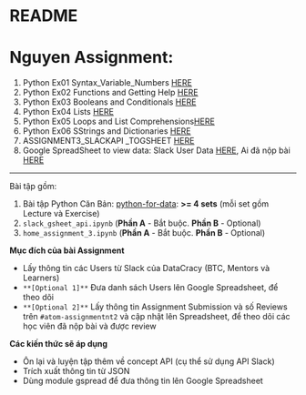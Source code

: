 # README

# Nguyen Assignment:

1. Python Ex01 Syntax_Variable_Numbers [HERE](https://github.com/ngttnguyen/atom-assignments/blob/main/assignment_3/NguyenThaoNguyen_Assigment3_Ex01_Syntax_Variable_Numbers.ipynb)
2. Python Ex02 Functions and Getting Help [HERE](https://github.com/ngttnguyen/atom-assignments/blob/main/assignment_3/NguyenThaoNguyen_Assigment3_Ex02%20-%20Functions%20and%20Getting%20Help.ipynb)
3. Python Ex03 Booleans and Conditionals [HERE](https://github.com/ngttnguyen/atom-assignments/blob/main/assignment_3/NguyenThaoNguyen_Assignment3_Ex03%20-%20Booleans%20and%20Conditionals.ipynb)
4. Python Ex04 Lists [HERE](https://github.com/ngttnguyen/atom-assignments/blob/main/assignment_3/NguyenThaoNguyen_Assignment3_Exercises%2004%20-%20Lists.ipynb)
5. Python Ex05 Loops and List Comprehensions[HERE](https://github.com/ngttnguyen/atom-assignments/blob/main/assignment_3/NguyenThaoNguyen_Assigment3_Exercises%2005%20-%20Loops%20and%20List%20Comprehensions.ipynb)
6. Python Ex06 SStrings and Dictionaries [HERE](https://github.com/ngttnguyen/atom-assignments/blob/main/assignment_3/NguyenThaoNguyen_Assignment3_Exercises%2006%20-%20Strings%20and%20Dictionaries.ipynb)
7. ASSIGNMENT3_SLACKAPI _TOGSHEET [HERE](https://github.com/ngttnguyen/atom-assignments/blob/main/assignment_3/NguyenThaoNguyen_ASSIGNMENT3_SLACKAPI%20_TOGSHEET.ipynb)
8. Google SpreadSheet to view data:
	 Slack User Data [HERE](https://docs.google.com/spreadsheets/d/11oA0WUp-yJ3ZDSYhfXHtTfmN0svB9aVE8SlKqyYaTeU/edit?usp=sharing),
	 Ai đã nộp bài [HERE](https://docs.google.com/spreadsheets/d/1ESgL9IIOUo82tNNm4ZQqpD_meJu-CXKHl4fo4lFfCcs/edit?usp=sharing)
	 
----------------------------
Bài tập gồm:
1. Bài tập Python Căn Bản: [python-for-data](../python-for-data/): **>= 4 sets** (mỗi set gồm Lecture và Exercise)
2. `slack_gsheet_api.ipynb` (**Phần A** - Bắt buộc. **Phần B** - Optional)
2. `home_assignment_3.ipynb` (**Phần A** - Bắt buộc. **Phần B** - Optional)

**Mục đích của bài Assignment**
- Lấy thông tin các Users từ Slack của DataCracy (BTC, Mentors và Learners)
- `**[Optional 1]**` Đưa danh sách Users lên Google Spreadsheet, để theo dõi 
- `**[Optional 2]**` Lấy thông tin Assignment Submission và số Reviews trên `#atom-assignmentnt2` và cập nhật lên Spreadsheet, để theo dõi các học viên đã nộp bài và được review

**Các kiến thức sẽ áp dụng**
- Ôn lại và luyện tập thêm về concept API (cụ thể sử dụng API Slack)
- Trích xuất thông tin từ JSON
- Dùng module gspread để đưa thông tin lên Google Spreadsheet
